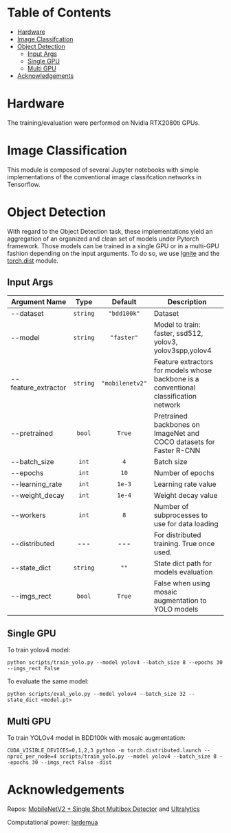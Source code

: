 # Table of Contents
- [Hardware](#hardware)
- [Image Classifcation](#image-classification)
- [Object Detection](#object-detection)
    * [Input Args](#input-args)
    * [Single GPU](#single-gpu)
    * [Multi GPU](#multi-gpu)
- [Acknowledgements](#acknowledgements)


# Hardware

The training/evaluation were performed on Nvidia RTX2080ti GPUs.

# Image Classification

This module is composed of several Jupyter notebooks with simple implementations of the  conventional image classifcation networks in Tensorflow.


# Object Detection

With regard to the Object Detection task, these implementations yield an aggregation of an organized and clean set of models under Pytorch framework. 
Those models can be trained in a single GPU or in a multi-GPU fashion depending on the input arguments. To do so, we use [Ignite](https://pytorch.org/ignite/)
and the [torch.dist](https://pytorch.org/tutorials/beginner/dist_overview.html) module.


## Input Args

| Argument Name       |       Type       |                Default               |                      Description                          |
|---------------------|:----------------:|:------------------------------------:|-----------------------------------------------------------|
| --dataset           |     `string`     | `"bdd100k"`                          |         Dataset                                           |
| --model             |     `string`     | `"faster"`                           | Model to train: faster, ssd512, yolov3, yolov3spp,yolov4  |
| --feature_extractor |     `string`     | `"mobilenetv2"`                      | Feature extractors for models whose backbone is a conventional classification network        |
| --pretrained        |     `bool`       | `True`                               | Pretrained backbones on ImageNet and COCO datasets for Faster R-CNN |
| --batch_size        |     `int`       | `4`                                   | Batch size |
| --epochs            |     `int`       | `10`                                  | Number of epochs |
| --learning_rate     |     `int`       | `1e-3`                                | Learning rate value |
| --weight_decay      |     `int`       | `1e-4`                                | Weight decay value |
| --workers           |     `int`       | `8`                                   | Number of subprocesses to use for data loading |
| --distributed       |      ---        |  ---                                  | For distributed training. True once used. |
| --state_dict        |     `string`    | `""`                               | State dict path for models evaluation |
| --imgs_rect         |     `bool`      | `True`                                   | False when using mosaic augmentation to YOLO models |




## Single GPU  

To train  yolov4 model:

````
python scripts/train_yolo.py --model yolov4 --batch_size 8 --epochs 30 --imgs_rect False
````

To evaluate the same model:

````
python scripts/eval_yolo.py --model yolov4 --batch_size 32 --state_dict <model.pt>
````

## Multi GPU

To train YOLOv4 model in BDD100k with mosaic augmentation:

````
CUDA_VISIBLE_DEVICES=0,1,2,3 python -m torch.distributed.launch --nproc_per_node=4 scripts/train_yolo.py --model yolov4 --batch_size 8 --epochs 30 --imgs_rect False -dist

````


# Acknowledgements

Repos: [MobileNetV2 + Single Shot Multibox Detector](https://github.com/qfgaohao/pytorch-ssd) and [Ultralytics](https://github.com/ultralytics/yolov3)


Computational power: [lardemua](#https://github.com/lardemua)